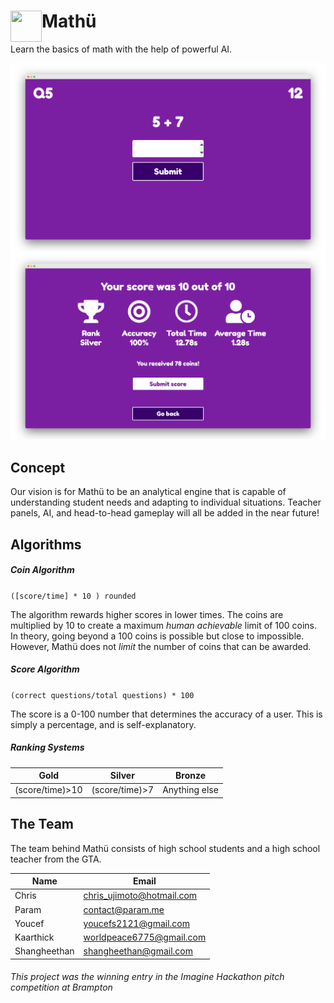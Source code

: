 # Mathü <img align="left" width="50" height="50" src="favicon/favicon.ico">
Learn the basics of math with the help of powerful AI.

[![Screenshot 1](screenshots/game.png)](https://mathu.ca) [![Screenshot 2](screenshots/score.png)](https://mathu.ca)

## Concept
Our vision is for Mathü to be an analytical engine that is capable of understanding student needs and adapting to individual situations. Teacher panels, AI, and head-to-head gameplay will all be added in the near future!

## Algorithms
##### Coin Algorithm
```([score/time] * 10 ) rounded```

The algorithm rewards higher scores in lower times. The coins are multiplied by 10 to create a maximum *human achievable* limit of 100 coins. In theory, going beyond a 100 coins is possible but close to impossible. However, Mathü does not *limit* the number of coins that can be awarded.

##### Score Algorithm
```(correct questions/total questions) * 100```

The score is a 0-100 number that determines the accuracy of a user. This is simply a percentage, and is self-explanatory.

##### Ranking Systems

| Gold | Silver | Bronze |
| ---- | ------ | ------ |
|(score/time)>10|(score/time)>7|Anything else|

## The Team
The team behind Mathü consists of high school students and a high school teacher from the GTA.

Name | Email
-----|-----
Chris|chris_ujimoto@hotmail.com
Param|contact@param.me
Youcef|youcefs2121@gmail.com
Kaarthick|worldpeace6775@gmail.com
Shangheethan|shangheethan@gmail.com

###### This project was the winning entry in the Imagine Hackathon pitch competition at Brampton
